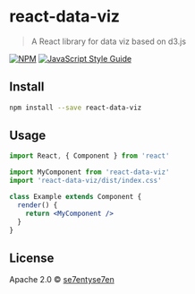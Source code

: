 # react-data-viz

> A React library for data viz based on d3.js

[![NPM](https://img.shields.io/npm/v/react-data-viz.svg)](https://www.npmjs.com/package/react-data-viz) [![JavaScript Style Guide](https://img.shields.io/badge/code_style-standard-brightgreen.svg)](https://standardjs.com)

## Install

```bash
npm install --save react-data-viz
```

## Usage

```jsx
import React, { Component } from 'react'

import MyComponent from 'react-data-viz'
import 'react-data-viz/dist/index.css'

class Example extends Component {
  render() {
    return <MyComponent />
  }
}
```

## License

Apache 2.0 © [se7entyse7en](https://github.com/se7entyse7en)
